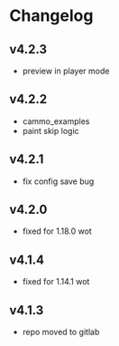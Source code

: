 # Changelog

## v4.2.3

* preview in player mode

## v4.2.2

* cammo_examples
* paint skip logic

## v4.2.1

* fix config save bug

## v4.2.0

* fixed for 1.18.0 wot

## v4.1.4

* fixed for 1.14.1 wot

## v4.1.3

* repo moved to gitlab